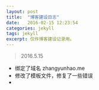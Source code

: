 ```yaml
---
layout: post
title:  "博客建设日志"
date:   2016-02-15 12:23:54
categories: jekyll
tags: jekyll
excerpt: 仅作博客建设记录用。
---
```




> 2016.5.15

- 绑定了域名 zhangyunhao.me
- 修改了模板文件，修复了一些错误
- ​